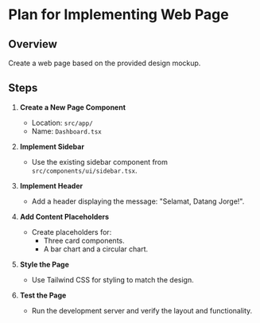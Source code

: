 # Plan for Implementing Web Page

## Overview
Create a web page based on the provided design mockup.

## Steps
1. **Create a New Page Component**
   - Location: `src/app/`
   - Name: `Dashboard.tsx`

2. **Implement Sidebar**
   - Use the existing sidebar component from `src/components/ui/sidebar.tsx`.

3. **Implement Header**
   - Add a header displaying the message: "Selamat, Datang Jorge!".

4. **Add Content Placeholders**
   - Create placeholders for:
     - Three card components.
     - A bar chart and a circular chart.

5. **Style the Page**
   - Use Tailwind CSS for styling to match the design.

6. **Test the Page**
   - Run the development server and verify the layout and functionality.
